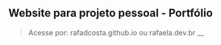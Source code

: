 ## Website para projeto pessoal - Portfólio
> Acesse por: rafadcosta.github.io ou rafaela.dev.br
__






